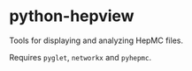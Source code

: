 python-hepview
==============

Tools for displaying and analyzing HepMC files.

Requires `pyglet`, `networkx` and `pyhepmc`.
